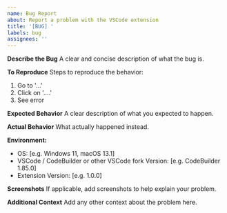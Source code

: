 ```yaml
---
name: Bug Report
about: Report a problem with the VSCode extension
title: '[BUG] '
labels: bug
assignees: ''
---
```


**Describe the Bug**
A clear and concise description of what the bug is.

**To Reproduce**
Steps to reproduce the behavior:
1. Go to '...'
2. Click on '....'
3. See error

**Expected Behavior**
A clear description of what you expected to happen.

**Actual Behavior**
What actually happened instead.

**Environment:**
 - OS: [e.g. Windows 11, macOS 13.1]
 - VSCode / CodeBuilder or other VSCode fork Version: [e.g. CodeBuilder 1.85.0]
 - Extension Version: [e.g. 1.0.0]

**Screenshots**
If applicable, add screenshots to help explain your problem.

**Additional Context**
Add any other context about the problem here.
